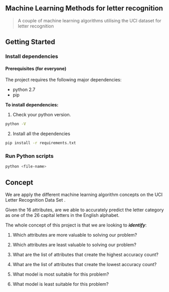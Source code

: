 ## Machine Learning Methods for letter recognition

> A couple of machine learning algorithms utilising the UCI dataset for letter recognition 

## Getting Started

### Install dependencies

#### Prerequisites (for everyone)

The project requires the following major dependencies:

- python 2.7
- pip

**To install dependencies:**

1)  Check your python version.

```sh
python -V
```

2) Install all the dependencies
```sh
pip install -r requirements.txt
```

### Run Python scripts

 ```sh
 python <file-name>
 ```

## Concept

We are apply the different machine learning algorithm concepts on the UCI Letter Recognition Data Set .

Given the 16 attributes, are we able to accurately predict the letter category as one of the 26 capital letters in the English alphabet.

The whole concept of this project is that we are looking to **_identify_**:

1) Which attributes are more valuable to solving our problem?

2) Which attributes are least valuable to solving our problem?

3) What are the list of attributes that create the highest accuracy count?

4) What are the list of attributes that create the lowest accuracy count?

5) What model is most suitable for this problem?

6) What model is least suitable for this problem?